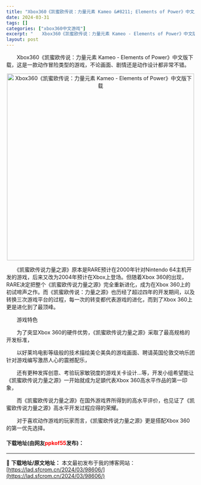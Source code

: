 ```yaml
---
title: "Xbox360《凯蜜欧传说：力量元素 Kameo &#8211; Elements of Power》中文版下载"
date: 2024-03-31
tags: []
categories: ["xbox360中文游戏"]
excerpt: "　　Xbox360《凯蜜欧传说：力量元素 Kameo - Elements of Power》中文版下载，这是一款动作冒险类型的游戏，不论画面、剧情还是动作设计都非常不错。 　　《凯蜜欧传说力量之源》原本是RARE预计在2000年针对Nintendo 64主机开发的游戏，后来又改为2004年预计在X&hellip;"
layout: post
---
```


 <p>　　Xbox360《凯蜜欧传说：力量元素 Kameo - Elements of Power》中文版下载，这是一款动作冒险类型的游戏，不论画面、剧情还是动作设计都非常不错。</p> <p align="center"><img align="" border="0" src="https://lad.sfcrom.cn/wp-content/uploads/2024/03/20240330_660840545b085.jpg" width="500" alt="Xbox360《凯蜜欧传说：力量元素 Kameo - Elements of Power》中文版下载" /></p> <p>　　《凯蜜欧传说力量之源》原本是RARE预计在2000年针对Nintendo 64主机开发的游戏，后来又改为2004年预计在Xbox上登场。但随着Xbox 360的出现，RARE决定把整个《凯蜜欧传说力量之源》完全重新进化，成为在Xbox 360上的初试啼声之作。而《凯蜜欧传说：力量之源》也历经了超过四年的开发期间，以及转换三次游戏平台的过程，每一次的转变都代表游戏的进化，而到了Xbox 360上更是进化到了最顶峰。</p> <p>　　游戏特色</p> <p>　　为了突显Xbox 360的硬件优势，《凯蜜欧传说力量之源》采取了最高规格的开发标准，</p> <p>　　以好莱坞电影等级般的技术描绘美仑美奂的游戏画面、聘请英国伦敦交响乐团针对游戏编写激昂人心的震撼配乐，</p> <p>　　还有更种发挥创意、考验玩家敏锐度的游戏关卡设计&hellip;等，开发小组希望能让《凯蜜欧传说力量之源》一开始就成为足顗代表Xbox 360高水平作品的第一印象，</p> <p>　　而《凯蜜欧传说力量之源》在国外游戏界所得到的高水平评价，也见证了《凯蜜欧传说力量之源》高水平开发过程应得的荣耀。</p> <p>　　对于喜欢动作游戏的玩家而言，《凯蜜欧传说力量之源》更是搭配Xbox 360的第一优先选择。</p> <p><h4>下载地址(由网友<font color="red">ppkof55</font>发布)：</h4></p> 

---
📖 **下载地址/原文地址：** 本文最初发布于我的博客网站：[https://lad.sfcrom.cn/2024/03/98606/](https://lad.sfcrom.cn/2024/03/98606/)

